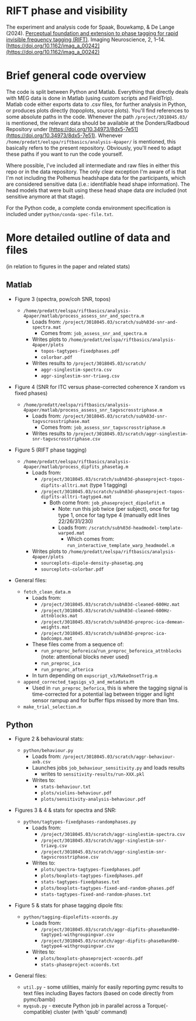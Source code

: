 # RIFT phase and visibility

The experiment and analysis code for Spaak, Bouwkamp, & De Lange (2024). [Perceptual foundation and extension to phase tagging for rapid invisible frequency tagging (RIFT)](https://doi.org/10.1162/imag_a_00242). Imaging Neuroscience, 2, 1–14. [https://doi.org/10.1162/imag_a_00242](https://doi.org/10.1162/imag_a_00242)

# Brief general code overview

The code is split between Python and Matlab. Everything that directly deals with MEG data is done in Matlab (using custom scripts and FieldTrip). Matlab code either exports data to .csv files, for further analysis in Python, or produces plots directly (topoplots, source plots). You'll find references to some absolute paths in the code. Whenever the path `/project/3018045.03/` is mentioned, the relevant data should be available at the Donders/Radboud Repository under [https://doi.org/10.34973/8dx5-7e51](https://doi.org/10.34973/8dx5-7e51). Whenever `/home/predatt/eelspa/riftbasics/analysis-4paper/` is mentioned, this basically refers to the present repository. Obviously, you'll need to adapt these paths if you want to run the code yourself.

Where possible, I've included all intermediate and raw files in either this repo or in the data repository. The only clear exception I'm aware of is that I'm not including the Polhemus headshape data for the participants, which are considered sensitive data (i.e.: identifiable head shape information). The head models that were built using these head shape data *are* included (not sensitive anymore at that stage).

For the Python code, a complete conda environment specification is included under `python/conda-spec-file.txt`.

# More detailed outline of data and files

(in relation to figures in the paper and related stats)

## Matlab

- Figure 3 (spectra, pow/coh SNR, topos)
	- `/home/predatt/eelspa/riftbasics/analysis-4paper/matlab/process_assess_snr_and_spectra.m`
		- Loads from: `/project/3018045.03/scratch/sub%03d-snr-and-spectra.mat`
			- Comes from: `job_assess_snr_and_spectra.m`
		- Writes plots to `/home/predatt/eelspa/riftbasics/analysis-4paper/plots`
			- `topos-tagtypes-fixedphases.pdf`
			- `colorbar.pdf`
		- Writes results to `/project/3018045.03/scratch/`
			- `aggr-singlestim-spectra.csv`
			- `aggr-singlestim-snr-triavg.csv`

- Figure 4 (SNR for ITC versus phase-corrected coherence X random vs fixed phases)
	- `/home/predatt/eelspa/riftbasics/analysis-4paper/matlab/process_assess_snr_tagvscrosstriphase.m`
		- Loads from: `/project/3018045.03/scratch/sub%03d-snr-tagvscrosstriphase.mat`
			- Comes from: `job_assess_snr_tagvscrosstriphase.m`
		- Writes results to `/project/3018045.03/scratch/aggr-singlestim-snr-tagvscrosstriphase.csv`

- Figure 5 (RIFT phase tagging)
	- `/home/predatt/eelspa/riftbasics/analysis-4paper/matlab/process_dipfits_phasetag.m`
		- Loads from:
			- `/project/3018045.03/scratch/sub%03d-phaseproject-topos-dipfits-alltri.mat` (type 1 tagging)
			- `/project/3018045.03/scratch/sub%03d-phaseproject-topos-dipfits-alltri-tagtype4.mat`
				- Both come from: `job_phaseproject_dipolefit.m`
					- Note: run this job twice (per subject), once for tag type 1, once for tag type 4 (manually edit lines 22/26/31/230)
					- Loads from: `/scratch/sub%03d-headmodel-template-warped.mat`
						- Which comes from: `run_interactive_template_warp_headmodel.m`
		- Writes plots to `/home/predatt/eelspa/riftbasics/analysis-4paper/plots`
			- `sourceplots-dipole-density-phasetag.png`
			- `sourceplots-colorbar.pdf`


- General files:
	- `fetch_clean_data.m`
		- Loads from:
			- `/project/3018045.03/scratch/sub%03d-cleaned-600Hz.mat`
			- `/project/3018045.03/scratch/sub%03d-cleaned-600Hz-attnblocks.mat`
			- `/project/3018045.03/scratch/sub%03d-preproc-ica-demean-weights.mat`
			- `/project/3018045.03/scratch/sub%03d-preproc-ica-badcomps.mat`
		- These files come from a sequence of:
			- `run_preproc_beforeica`/`run_preproc_beforeica_attnblocks` (note: attentional blocks never used)
			- `run_preproc_ica`
			- `run_preproc_afterica`
		- In turn depending on `expscript_v3/MakeOnsetTrig.m`
	- `append_corrected_tagsigs_v3_and_metadata`.m
		- Used in `run_preproc_beforica`, this is where the tagging signal is time-corrected for a potential lag between trigger and light sensor rampup and for buffer flips missed by more than 1ms.
	- `make_trial_selection.m`

## Python

- Figure 2 & behavioural stats:
	- `python/behaviour.py`
		- Loads from: `/project/3018045.03/scratch/aggr-behaviour-axb.csv`
		- Launches jobs `job_behaviour_sensitivity.py` and loads results
			- writes to `sensitivity-results/run-XXX.pkl`
		- Writes to:
			- `stats-behaviour.txt`
			- `plots/violins-behaviour.pdf`
			- `plots/sensitivity-analysis-behaviour.pdf`

- Figures 3 & 4 & stats for spectra and SNR:
	- `python/tagtypes-fixedphases-randomphases.py`
		- Loads from:
			- `/project/3018045.03/scratch/aggr-singlestim-spectra.csv`
			- `/project/3018045.03/scratch/aggr-singlestim-snr-triavg.csv`
			- `/project/3018045.03/scratch/aggr-singlestim-snr-tagvscrosstriphase.csv`
		- Writes to:
			- `plots/spectra-tagtypes-fixedphases.pdf`
			- `plots/boxplots-tagtypes-fixedphases.pdf`
			- `stats-tagtypes-fixedphases.txt`
			- `plots/boxplots-tagtypes-fixed-and-random-phases.pdf`
			- `stats-tagtypes-fixed-and-random-phases.txt`

- Figure 5 & stats for phase tagging dipole fits:
	- `python/tagging-dipolefits-xcoords.py`
		- Loads from:
			- `/project/3018045.03/scratch/aggr-dipfits-phase0and90-tagtype1-withgroupingvar.csv`
			- `/project/3018045.03/scratch/aggr-dipfits-phase0and90-tagtype4-withgroupingvar.csv`
		- Writes to:
			- `plots/boxplots-phaseproject-xcoords.pdf`
			- `stats-phaseproject-xcoords.txt`

- General files:
	- `util.py` - some utilities, mainly for easily reporting pymc results to text files including Bayes factors (based on code directly from pymc/bambi)
	- `myqsub.py` - execute Python job in parallel across a Torque(-compatible) cluster (with 'qsub' command)
